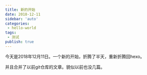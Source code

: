 ```yaml
---
title: 新的开始
date: 2018-12-11
sidebar: 'auto'
categories:
 - hello-world
tags:
 - 测试
publish: true
---
```


今天是2018年12月11日。一个新的开始，折腾了半天，重新折腾回hexo。

并且合并了以前git仓库的文章。貌似以前也没几篇。
